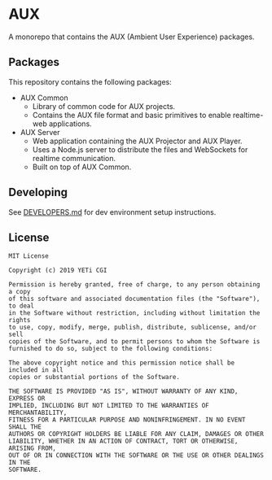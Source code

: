 # AUX

A monorepo that contains the AUX (Ambient User Experience) packages.

## Packages

This repository contains the following packages:

- AUX Common
    - Library of common code for AUX projects.
    - Contains the AUX file format and basic primitives to enable realtime-web applications.
- AUX Server
    - Web application containing the AUX Projector and AUX Player.
    - Uses a Node.js server to distribute the files and WebSockets for realtime communication.
    - Built on top of AUX Common.

## Developing

See [DEVELOPERS.md](./DEVELOPERS.md) for dev environment setup instructions.


## License

```
MIT License

Copyright (c) 2019 YETi CGI

Permission is hereby granted, free of charge, to any person obtaining a copy
of this software and associated documentation files (the "Software"), to deal
in the Software without restriction, including without limitation the rights
to use, copy, modify, merge, publish, distribute, sublicense, and/or sell
copies of the Software, and to permit persons to whom the Software is
furnished to do so, subject to the following conditions:

The above copyright notice and this permission notice shall be included in all
copies or substantial portions of the Software.

THE SOFTWARE IS PROVIDED "AS IS", WITHOUT WARRANTY OF ANY KIND, EXPRESS OR
IMPLIED, INCLUDING BUT NOT LIMITED TO THE WARRANTIES OF MERCHANTABILITY,
FITNESS FOR A PARTICULAR PURPOSE AND NONINFRINGEMENT. IN NO EVENT SHALL THE
AUTHORS OR COPYRIGHT HOLDERS BE LIABLE FOR ANY CLAIM, DAMAGES OR OTHER
LIABILITY, WHETHER IN AN ACTION OF CONTRACT, TORT OR OTHERWISE, ARISING FROM,
OUT OF OR IN CONNECTION WITH THE SOFTWARE OR THE USE OR OTHER DEALINGS IN THE
SOFTWARE.
```
